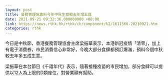 ```yaml
---
layout: post
title: 餐務管理協會料今年中秋生意較去年增五成
date: 2021-09-21 09:32:36.000000000 +08:00
link: https://news.rthk.hk/rthk/ch/component/k2/1611566-20210921.htm
categories: rthk
---
```


今日是中秋節，香港餐務管理協會主席梁振華表示，本港新冠疫情「清零」，加上有電子消費券，市民消費信心非常好，今晚大部分食肆都預訂爆滿，預料今個中秋較去年多五成生意。

梁振華在本台節目《千禧年代》表示，隨著接種疫苗的市民增加，部分食肆可以提供以12人為上限的D類座位，對營業額有幫助。
